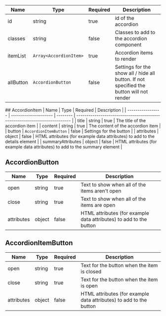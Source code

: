 | Name      | Type                   | Required | Description                                                                              |
| --------- | ---------------------- | -------- | ---------------------------------------------------------------------------------------- |
| id        | string                 | true     | id of the accordion                                                                      |
| classes   | string                 | false    | Classes to add to the accordion component                                                |
| itemList  | `Array<AccordionItem>` | true     | Accordion items to render                                                                |
| allButton | `AccordionButton`      | false    | Settings for the show all / hide all button. If not specified the button will not render |

## AccordionItem
| Name | Type | Required | Description |
| ----------------- | --------------------- | -------- | --------------------------------------------------------------------------- |
| title | string | true | The title of the accordion item |
| content | string | true | The content of the accordion item |
| button | `AccordionItemButton` | false | Settings for the button |
| attributes | object | false | HTML attributes (for example data attributes) to add to the details element |
| summaryAttributes | object | false | HTML attributes (for example data attributes) to add to the summary element |

## AccordionButton

| Name       | Type   | Required | Description                                                        |
| ---------- | ------ | -------- | ------------------------------------------------------------------ |
| open       | string | true     | Text to show when all of the items aren't open                     |
| close      | string | true     | Text to show when all of the items are open                        |
| attributes | object | false    | HTML attributes (for example data attributes) to add to the button |

## AccordionItemButton

| Name       | Type   | Required | Description                                                        |
| ---------- | ------ | -------- | ------------------------------------------------------------------ |
| open       | string | true     | Text for the button when the item is closed                        |
| close      | string | true     | Text for the button when the item is open                          |
| attributes | object | false    | HTML attributes (for example data attributes) to add to the button |

